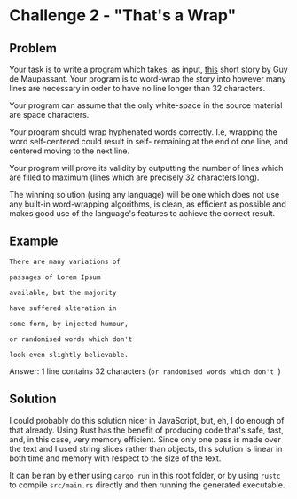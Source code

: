 # Challenge 2 - "That's a Wrap"

## Problem
Your task is to write a program which takes, as input, [this](data.txt) short story by Guy de Maupassant. Your program is to word-wrap the story into however many lines are necessary in order to have no line longer than 32 characters.

Your program can assume that the only white-space in the source material are space characters.

Your program should wrap hyphenated words correctly. I.e, wrapping the word self-centered could result in self- remaining at the end of one line, and centered moving to the next line.

Your program will prove its validity by outputting the number of lines which are filled to maximum (lines which are precisely 32 characters long).

The winning solution (using any language) will be one which does not use any built-in word-wrapping algorithms, is clean, as efficient as possible and makes good use of the language's features to achieve the correct result.

## Example

`There are many variations of `

`passages of Lorem Ipsum `

`available, but the majority `

`have suffered alteration in `

`some form, by injected humour, `

`or randomised words which don't `

`look even slightly believable.`

Answer: 1 line contains 32 characters (`or randomised words which don't `)

## Solution

I could probably do this solution nicer in JavaScript, but, eh, I do enough of that already. Using Rust has the benefit of producing code that's safe, fast, and, in this case, very memory efficient. Since only one pass is made over the text and I used string slices rather than objects, this solution is linear in both time and memory with respect to the size of the text.

It can be ran by either using `cargo run` in this root folder, or by using `rustc` to compile `src/main.rs` directly and then running the generated executable.
